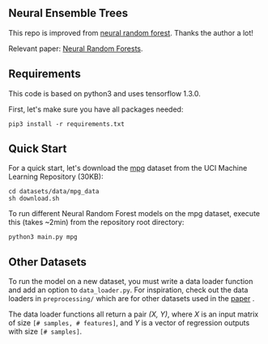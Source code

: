 ## Neural Ensemble Trees

This repo is improved from [neural random forest](https://github.com/JohannesMaxWel/neural_random_forests). Thanks the author a lot!

Relevant paper:
[Neural Random Forests](https://arxiv.org/abs/1604.07143).

## Requirements
This code is based on python3 and uses tensorflow 1.3.0.

First, let's make sure you have all packages needed:
```
pip3 install -r requirements.txt
```


## Quick Start
For a quick start, let's download the [mpg](https://archive.ics.uci.edu/ml/datasets/auto+mpg) dataset from the UCI Machine Learning Repository (30KB):
```
cd datasets/data/mpg_data
sh download.sh
```

To run different Neural Random Forest models on the mpg dataset, execute this (takes ~2min) from the repository root directory:
```
python3 main.py mpg
```

## Other Datasets
To run the model on a new dataset, you must write a data loader function and add an option to `data_loader.py`.
For inspiration, check out the data loaders in `preprocessing/` which are for other datasets used in the [paper](https://arxiv.org/abs/1604.07143) . 

The data loader functions all return a pair _(X, Y)_, where _X_  is an input matrix of size `[# samples, # features]`, and _Y_  is a vector of regression outputs with size `[# samples]`.
